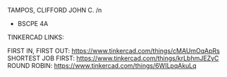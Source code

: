 TAMPOS, CLIFFORD JOHN C. /n
- BSCPE 4A

TINKERCAD LINKS:

FIRST IN, FIRST OUT: https://www.tinkercad.com/things/cMAUmOqApRs
SHORTEST JOB FIRST: https://www.tinkercad.com/things/krLbhmJEZyC
ROUND ROBIN: https://www.tinkercad.com/things/6WILpqAkuLq
